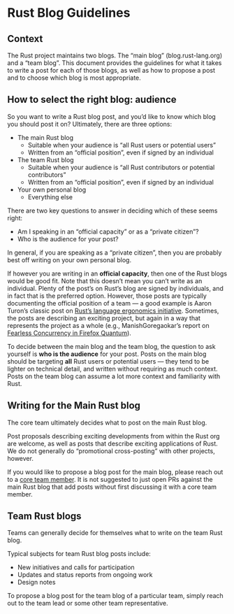 # Rust Blog Guidelines

## Context

The Rust project maintains two blogs. The “main blog” (blog.rust-lang.org) and a “team blog”. This document provides the guidelines for what it takes to write a post for each of those blogs, as well as how to propose a post and to choose which blog is most appropriate.

## How to select the right blog: audience

So you want to write a Rust blog post, and you’d like to know which blog you should post it on? Ultimately, there are three options:


- The main Rust blog
    - Suitable when your audience is “all Rust users or potential users”
    - Written from an “official position”, even if signed by an individual
- The team Rust blog
    - Suitable when your audience is “all Rust contributors or potential contributors”
    - Written from an “official position”, even if signed by an individual
- Your own personal blog
    - Everything else

There are two key questions to answer in deciding which of these seems right:

- Am I speaking in an “official capacity” or as a “private citizen”?
- Who is the audience for your post?

In general, if you are speaking as a “private citizen”, then you are probably best off writing on your own personal blog.

If however you are writing in an **official capacity**, then one of the Rust blogs would be good fit. Note that this doesn’t mean you can’t write as an individual. Plenty of the post’s on Rust’s blog are signed by individuals, and in fact that is the preferred option. However, those posts are typically documenting the official position of a team — a good example is Aaron Turon’s classic post on [Rust’s language ergonomics initiative](https://blog.rust-lang.org/2017/03/02/lang-ergonomics.html). Sometimes, the posts are describing an exciting project, but again in a way that represents the project as a whole (e.g., ManishGoregaokar’s report on [Fearless Concurrency in Firefox Quantum](https://blog.rust-lang.org/2017/11/14/Fearless-Concurrency-In-Firefox-Quantum.html)).

To decide between the main blog and the team blog, the question to ask yourself is **who is the audience** for your post. Posts on the main blog should be targeting **all** Rust users or potential users — they tend to be lighter on technical detail, and written without requiring as much context. Posts on the team blog can assume a lot more context and familiarity with Rust.

## Writing for the Main Rust blog

The core team ultimately decides what to post on the main Rust blog.

Post proposals describing exciting developments from within the Rust org are welcome, as well as posts that describe exciting applications of Rust. We do not generally do “promotional cross-posting” with other projects,  however.

If you would like to propose a blog post for the main blog, please reach out to a [core team member](https://www.rust-lang.org/governance/teams/core). It is not suggested to just open PRs against the main Rust blog that add posts without first discussing it with a core team member.

## Team Rust blogs

Teams can generally decide for themselves what to write on the team Rust blog. 

Typical subjects for team Rust blog posts include:

- New initiatives and calls for participation
- Updates and status reports from ongoing work
- Design notes

To propose a blog post for the team blog of a particular team, simply reach out to the team lead or some other team representative.

